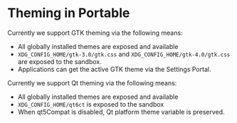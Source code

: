 # Theming in Portable

Currently we support GTK theming via the following means:

- All globally installed themes are exposed and available
- `XDG_CONFIG_HOME/gtk-3.0/gtk.css` and `XDG_CONFIG_HOME/gtk-4.0/gtk.css` are exposed to the sandbox.
- Applications can get the active GTK theme via the Settings Portal.

Currently we support Qt theming via the following means:
- All globally installed themes are exposed and available
- `XDG_CONFIG_HOME/qt6ct` is exposed to the sandbox
- When qt5Compat is disabled, Qt platform theme variable is preserved.